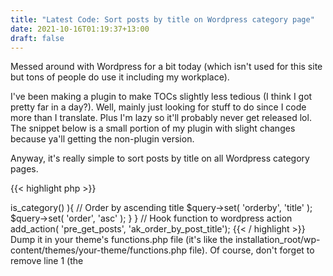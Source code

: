 ```yaml
---
title: "Latest Code: Sort posts by title on Wordpress category page"
date: 2021-10-16T01:19:37+13:00
draft: false
---
```


Messed around with Wordpress for a bit today (which isn't used for this site but tons of people do use it including my workplace). <!--more-->

I've been making a plugin to make TOCs slightly less tedious (I think I got pretty far in a day?). Well, mainly just looking for stuff to do since I code more than I translate. Plus I'm lazy so it'll probably never get released lol. The snippet below is a small portion of my plugin with slight changes because ya'll getting the non-plugin version.

Anyway, it's really simple to sort posts by title on all Wordpress category pages.

{{< highlight php >}}
<?php
/**
* This function overrides the default sort order for categories
*
* @since     1.0.0
* @author	 axkeyz
* 
* @param string	    $query		url query string
*/
function ak_order_by_post_title( $query ){
    // Check if page is category page
    if ( $query->is_category() ){
        // Order by ascending title
        $query->set( 'orderby', 'title' );
        $query->set( 'order', 'asc' );
    }
}

// Hook function to wordpress action
add_action( 'pre_get_posts', 'ak_order_by_post_title');
{{< / highlight >}}

Dump it in your theme's functions.php file (it's like the installation_root/wp-content/themes/your-theme/functions.php file). Of course, don't forget to remove line 1 (the <?php tag)! If you're worried about tampering with your website code, make sure to back it up before you do something weird with it...

The nice thing about this is that it'll pick out your main post with the other links on it first (assuming your main post doesn't have a Chapter XXX). It'll also place chapter 10.5 between 10 and 11 even if you posted chapter 11 first. The sad thing is that it'll place chapter 10 before chapter 2, unless you labelled it as chapter 02.